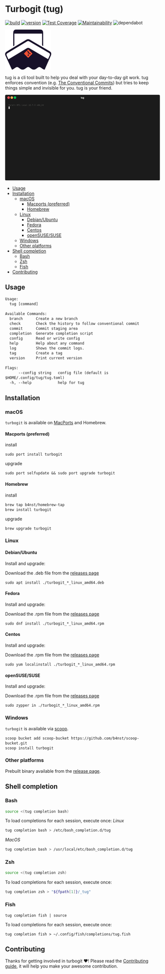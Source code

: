 <!-- omit in toc -->
# Turbogit (tug)

[![build](https://github.com/b4nst/turbogit/workflows/Go/badge.svg)](https://github.com/b4nst/turbogit/actions?query=workflow%3AGo)
[![version](https://img.shields.io/github/v/release/b4nst/turbogit?include_prereleases&label=latest&logo=ferrari)](https://github.com/b4nst/turbogit/releases/latest)
[![Test Coverage](https://api.codeclimate.com/v1/badges/5173f55b5e67109d3ca5/test_coverage)](https://codeclimate.com/github/b4nst/turbogit/test_coverage)
[![Maintainability](https://api.codeclimate.com/v1/badges/5173f55b5e67109d3ca5/maintainability)](https://codeclimate.com/github/b4nst/turbogit/maintainability)
![dependabot](https://api.dependabot.com/badges/status?host=github&repo=b4nst/turbogit)

![logo](assets/tu_logo.png)

tug is a cli tool built to help you deal with your day-to-day git work. tug enforces convention (e.g. [The Conventional Commits](https://www.conventionalcommits.org/en/v1.0.0/)) but tries to keep things simple and invisible for you. tug is your friend.

![tug example](assets/tug.gif)

- [Usage](#usage)
- [Installation](#installation)
  - [macOS](#macos)
    - [Macports (preferred)](#macports-preferred)
    - [Homebrew](#homebrew)
  - [Linux](#linux)
    - [Debian/Ubuntu](#debianubuntu)
    - [Fedora](#fedora)
    - [Centos](#centos)
    - [openSUSE/SUSE](#opensusesuse)
  - [Windows](#windows)
  - [Other platforms](#other-platforms)
- [Shell completion](#shell-completion)
  - [Bash](#bash)
  - [Zsh](#zsh)
  - [Fish](#fish)
- [Contributing](#contributing)

## Usage

```shell
Usage:
  tug [command]

Available Commands:
  branch      Create a new branch
  check       Check the history to follow conventional commit
  commit      Commit staging area
  completion  Generate completion script
  config      Read or write config
  help        Help about any command
  log         Shows the commit logs.
  tag         Create a tag
  version     Print current version

Flags:
      --config string   config file (default is $HOME/.config/tug/tug.toml)
  -h, --help            help for tug
```

## Installation

### macOS
`turbogit` is available on [MacPorts](https://www.macports.org/install.php) and Homebrew.

#### Macports (preferred)
install
```shell
sudo port install turbogit
```

upgrade
```shell
sudo port selfupdate && sudo port upgrade turbogit
```

#### Homebrew
install
```shell
brew tap b4nst/homebrew-tap
brew install turbogit
```

upgrade
```shell
brew upgrade turbogit
```

### Linux
#### Debian/Ubuntu
Install and upgrade:

Download the .deb file from the [releases page](https://github.com/b4nst/turbogit/releases/latest)
```shell
sudo apt install ./turbogit_*_linux_amd64.deb
```
#### Fedora
Install and upgrade:

Download the .rpm file from the [releases page](https://github.com/b4nst/turbogit/releases/latest)
```shell
sudo dnf install ./turbogit_*_linux_amd64.rpm
```
#### Centos
Install and upgrade:

Download the .rpm file from the [releases page](https://github.com/b4nst/turbogit/releases/latest)
```shell
sudo yum localinstall ./turbogit_*_linux_amd64.rpm
```
#### openSUSE/SUSE
Install and upgrade:

Download the .rpm file from the [releases page](https://github.com/b4nst/turbogit/releases/latest)
```shell
sudo zypper in ./turbogit_*_linux_amd64.rpm
```
### Windows
`turbogit` is available via [scoop](https://scoop.sh).
```shell
scoop bucket add scoop-bucket https://github.com/b4nst/scoop-bucket.git
scoop install turbogit
```
### Other platforms
Prebuilt binary available from the [release page](https://github.com/b4nst/turbogit/releases/latest).

## Shell completion

### Bash
```bash
source <(tug completion bash)
```
To load completions for each session, execute once:
*Linux*
```bash
tug completion bash > /etc/bash_completion.d/tug
```
*MacOS*
```bash
tug completion bash > /usr/local/etc/bash_completion.d/tug
```

### Zsh
```zsh
source <(tug completion zsh)
```
To load completions for each session, execute once:
```zsh
tug completion zsh > "${fpath[1]}/_tug"
```

### Fish
```shell
tug completion fish | source
```
To load completions for each session, execute once:
```shell
tug completion fish > ~/.config/fish/completions/tug.fish
```

## Contributing

Thanks for getting involved in turbogit ❤️! Please read the [Contributing guide](CONTRIBUTING.md), it will help you make your awesome contribution.